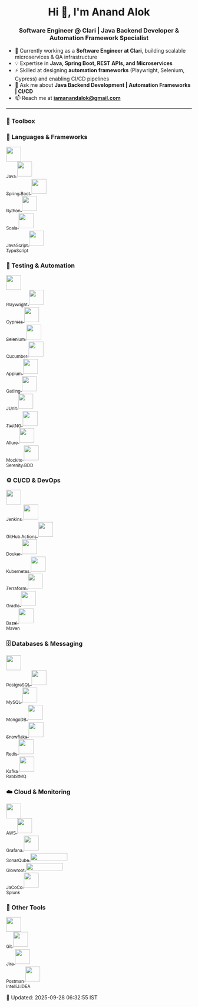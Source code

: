 <h1 align="center">Hi 👋, I'm Anand Alok</h1>
<h3 align="center">
Software Engineer @ Clari | Java Backend Developer & Automation Framework Specialist
</h3>

- 🔭 Currently working as a **Software Engineer at Clari**, building scalable microservices & QA infrastructure  
- 💡 Expertise in **Java, Spring Boot, REST APIs, and Microservices**  
- ⚡ Skilled at designing **automation frameworks** (Playwright, Selenium, Cypress) and enabling CI/CD pipelines  
- 💬 Ask me about **Java Backend Development | Automation Frameworks | CI/CD**  
- 📫 Reach me at **iamanandalok@gmail.com**  

---

<h3 align="left">🧰 Toolbox</h3>

### 🚀 Languages & Frameworks
<p align="left">
  <a href="https://www.java.com/" target="_blank">
    <img src="https://cdn.jsdelivr.net/gh/devicons/devicon/icons/java/java-original.svg" width="40" height="40"/><br/>
    <sub>Java</sub>
  </a>
  <a href="https://spring.io/" target="_blank">
    <img src="https://www.vectorlogo.zone/logos/springio/springio-icon.svg" width="40" height="40"/><br/>
    <sub>Spring Boot</sub>
  </a>
  <a href="https://www.python.org/" target="_blank">
    <img src="https://cdn.jsdelivr.net/gh/devicons/devicon/icons/python/python-original.svg" width="40" height="40"/><br/>
    <sub>Python</sub>
  </a>
  <a href="https://www.scala-lang.org/" target="_blank">
    <img src="https://cdn.jsdelivr.net/gh/devicons/devicon/icons/scala/scala-original.svg" width="40" height="40"/><br/>
    <sub>Scala</sub>
  </a>
  <a href="https://developer.mozilla.org/en-US/docs/Web/JavaScript" target="_blank">
    <img src="https://cdn.jsdelivr.net/gh/devicons/devicon/icons/javascript/javascript-original.svg" width="40" height="40"/><br/>
    <sub>JavaScript</sub>
  </a>
  <a href="https://www.typescriptlang.org/" target="_blank">
    <img src="https://cdn.jsdelivr.net/gh/devicons/devicon/icons/typescript/typescript-original.svg" width="40" height="40"/><br/>
    <sub>TypeScript</sub>
  </a>
</p>

### 🧪 Testing & Automation
<p align="left">
  <a href="https://playwright.dev/" target="_blank">
    <img src="https://playwright.dev/img/playwright-logo.svg" width="40" height="40"/><br/>
    <sub>Playwright</sub>
  </a>
  <a href="https://www.cypress.io/" target="_blank">
    <img src="https://unpkg.com/simple-icons@latest/icons/cypress.svg" width="40" height="40"/><br/>
    <sub>Cypress</sub>
  </a>
  <a href="https://www.selenium.dev/" target="_blank">
    <img src="https://unpkg.com/simple-icons@latest/icons/selenium.svg" width="40" height="40"/><br/>
    <sub>Selenium</sub>
  </a>
  <a href="https://cucumber.io/" target="_blank">
    <img src="https://unpkg.com/simple-icons@latest/icons/cucumber.svg" width="40" height="40"/><br/>
    <sub>Cucumber</sub>
  </a>
  <a href="https://appium.io/" target="_blank">
    <img src="https://unpkg.com/simple-icons@latest/icons/appium.svg" width="40" height="40"/><br/>
    <sub>Appium</sub>
  </a>
  <a href="https://gatling.io/" target="_blank">
    <img src="https://unpkg.com/simple-icons@latest/icons/gatling.svg" width="40" height="40"/><br/>
    <sub>Gatling</sub>
  </a>
  <a href="https://junit.org/" target="_blank">
    <img src="https://cdn.jsdelivr.net/gh/devicons/devicon/icons/junit/junit-plain.svg" width="40" height="40"/><br/>
    <sub>JUnit</sub>
  </a>
  <a href="https://testng.org/" target="_blank">
    <img src="https://avatars.githubusercontent.com/u/17446723?s=200&v=4" width="40" height="40"/><br/>
    <sub>TestNG</sub>
  </a>
  <a href="https://cucumber.io/docs/tools/allure/" target="_blank">
    <img src="https://avatars.githubusercontent.com/u/19369327?s=200&v=4" width="40" height="40"/><br/>
    <sub>Allure</sub>
  </a>
  <a href="https://site.mockito.org/" target="_blank">
    <img src="https://avatars.githubusercontent.com/u/21206976?s=200&v=4" width="40" height="40"/><br/>
    <sub>Mockito</sub>
  </a>
  <a href="https://serenity-bdd.info/" target="_blank">
    <img src="https://avatars.githubusercontent.com/u/20636113?s=200&v=4" width="40" height="40"/><br/>
    <sub>Serenity BDD</sub>
  </a>
</p>

### ⚙️ CI/CD & DevOps
<p align="left">
  <a href="https://www.jenkins.io/" target="_blank">
    <img src="https://www.vectorlogo.zone/logos/jenkins/jenkins-icon.svg" width="40" height="40"/><br/>
    <sub>Jenkins</sub>
  </a>
  <a href="https://github.com/features/actions" target="_blank">
    <img src="https://unpkg.com/simple-icons@latest/icons/githubactions.svg" width="40" height="40"/><br/>
    <sub>GitHub Actions</sub>
  </a>
  <a href="https://www.docker.com/" target="_blank">
    <img src="https://cdn.jsdelivr.net/gh/devicons/devicon/icons/docker/docker-original.svg" width="40" height="40"/><br/>
    <sub>Docker</sub>
  </a>
  <a href="https://kubernetes.io/" target="_blank">
    <img src="https://www.vectorlogo.zone/logos/kubernetes/kubernetes-icon.svg" width="40" height="40"/><br/>
    <sub>Kubernetes</sub>
  </a>
  <a href="https://www.terraform.io/" target="_blank">
    <img src="https://www.vectorlogo.zone/logos/terraformio/terraformio-icon.svg" width="40" height="40"/><br/>
    <sub>Terraform</sub>
  </a>
  <a href="https://gradle.org/" target="_blank">
    <img src="https://cdn.jsdelivr.net/gh/devicons/devicon/icons/gradle/gradle-plain.svg" width="40" height="40"/><br/>
    <sub>Gradle</sub>
  </a>
  <a href="https://bazel.build/" target="_blank">
    <img src="https://unpkg.com/simple-icons@latest/icons/bazel.svg" width="40" height="40"/><br/>
    <sub>Bazel</sub>
  </a>
  <a href="https://maven.apache.org/" target="_blank">
    <img src="https://cdn.jsdelivr.net/gh/devicons/devicon/icons/maven/maven-original.svg" width="40" height="40"/><br/>
    <sub>Maven</sub>
  </a>
</p>

### 🗄️ Databases & Messaging
<p align="left">
  <a href="https://www.postgresql.org/" target="_blank">
    <img src="https://cdn.jsdelivr.net/gh/devicons/devicon/icons/postgresql/postgresql-original.svg" width="40" height="40"/><br/>
    <sub>PostgreSQL</sub>
  </a>
  <a href="https://www.mysql.com/" target="_blank">
    <img src="https://cdn.jsdelivr.net/gh/devicons/devicon/icons/mysql/mysql-original.svg" width="40" height="40"/><br/>
    <sub>MySQL</sub>
  </a>
  <a href="https://www.mongodb.com/" target="_blank">
    <img src="https://cdn.jsdelivr.net/gh/devicons/devicon/icons/mongodb/mongodb-original.svg" width="40" height="40"/><br/>
    <sub>MongoDB</sub>
  </a>
  <a href="https://www.snowflake.com/" target="_blank">
    <img src="https://unpkg.com/simple-icons@latest/icons/snowflake.svg" width="40" height="40"/><br/>
    <sub>Snowflake</sub>
  </a>
  <a href="https://redis.io/" target="_blank">
    <img src="https://cdn.jsdelivr.net/gh/devicons/devicon/icons/redis/redis-original.svg" width="40" height="40"/><br/>
    <sub>Redis</sub>
  </a>
  <a href="https://kafka.apache.org/" target="_blank">
    <img src="https://www.vectorlogo.zone/logos/apache_kafka/apache_kafka-icon.svg" width="40" height="40"/><br/>
    <sub>Kafka</sub>
  </a>
  <a href="https://www.rabbitmq.com/" target="_blank">
    <img src="https://www.vectorlogo.zone/logos/rabbitmq/rabbitmq-icon.svg" width="40" height="40"/><br/>
    <sub>RabbitMQ</sub>
  </a>
</p>

### ☁️ Cloud & Monitoring
<p align="left">
  <a href="https://aws.amazon.com/" target="_blank">
    <img src="https://cdn.jsdelivr.net/gh/devicons/devicon/icons/amazonwebservices/amazonwebservices-original.svg" width="40" height="40"/><br/>
    <sub>AWS</sub>
  </a>
  <a href="https://grafana.com/" target="_blank">
    <img src="https://www.vectorlogo.zone/logos/grafana/grafana-icon.svg" width="40" height="40"/><br/>
    <sub>Grafana</sub>
  </a>
  <a href="https://www.sonarsource.com/products/sonarqube/" target="_blank">
    <img src="https://unpkg.com/simple-icons@latest/icons/sonarqube.svg" width="40" height="40"/><br/>
    <sub>SonarQube</sub>
  </a>
  <a href="https://glowroot.org/" target="_blank">
    <img src="https://img.shields.io/badge/Glowroot-APM-informational?style=flat" width="100" height="20"/><br/>
    <sub>Glowroot</sub>
  </a>
  <a href="https://www.jacoco.org/" target="_blank">
    <img src="https://img.shields.io/badge/JaCoCo-Coverage-informational?style=flat" width="100" height="20"/><br/>
    <sub>JaCoCo</sub>
  </a>
  <a href="https://www.splunk.com/" target="_blank">
    <img src="https://avatars.githubusercontent.com/u/45120?s=200&v=4" width="40" height="40"/><br/>
    <sub>Splunk</sub>
  </a>
</p>

### 🔧 Other Tools
<p align="left">
  <a href="https://git-scm.com/" target="_blank">
    <img src="https://cdn.jsdelivr.net/gh/devicons/devicon/icons/git/git-original.svg" width="40" height="40"/><br/>
    <sub>Git</sub>
  </a>
  <a href="https://www.atlassian.com/software/jira" target="_blank">
    <img src="https://www.vectorlogo.zone/logos/atlassian_jira/atlassian_jira-icon.svg" width="40" height="40"/><br/>
    <sub>Jira</sub>
  </a>
  <a href="https://www.postman.com/" target="_blank">
    <img src="https://www.vectorlogo.zone/logos/getpostman/getpostman-icon.svg" width="40" height="40"/><br/>
    <sub>Postman</sub>
  </a>
  <a href="https://www.jetbrains.com/idea/" target="_blank">
    <img src="https://cdn.jsdelivr.net/gh/devicons/devicon/icons/intellij/intellij-original.svg" width="40" height="40"/><br/>
    <sub>IntelliJ IDEA</sub>
  </a>
</p>


<!--updated_at-->
📅 Updated: 2025-09-28 06:32:55 IST
<!--/updated_at-->

